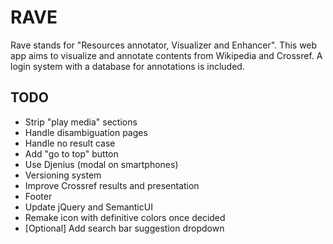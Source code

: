 # RAVE

Rave stands for "Resources annotator, Visualizer and Enhancer".
This web app aims to visualize and annotate contents from Wikipedia and Crossref. A login system with a database for
annotations is included.

## TODO

* Strip "play media" sections
* Handle disambiguation pages
* Handle no result case
* Add "go to top" button
* Use Djenius (modal on smartphones)
* Versioning system
* Improve Crossref results and presentation
* Footer
* Update jQuery and SemanticUI
* Remake icon with definitive colors once decided
* [Optional] Add search bar suggestion dropdown